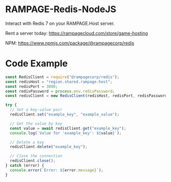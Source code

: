# RAMPAGE-Redis-NodeJS

Interact with Redis 7 on your RAMPAGE.Host server.

Rent a server today: https://rampagecloud.com/store/game-hosting

NPM: https://www.npmjs.com/package/@rampagecorp/redis

# Code Example

```js
const RedisClient = require("@rampagecorp/redis");
const redisHost = "region.shared.rampage.host";
const redisPort = 3000;
const redisPassword = process.env.redisPassword;
const redisClient = new RedisClient(redisHost, redisPort, redisPassword);

try {
  // Set a key-value pair
  redisClient.set("example_key", "example_value");

  // Get the value by key
  const value = await redisClient.get("example_key");
  console.log(`Value for 'example_key': ${value}`);

  // Delete a key
  redisClient.delete("example_key");

  // Close the connection
  redisClient.close();
} catch (error) {
  console.error(`Error: ${error.message}`);
}
```
